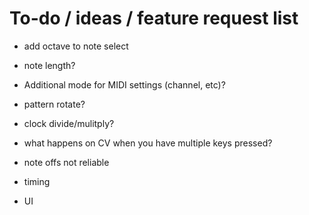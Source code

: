 # To-do / ideas / feature request list

* add octave to note select

* note length?

* Additional mode for MIDI settings (channel, etc)?

* pattern rotate?

* clock divide/mulitply?

* what happens on CV when you have multiple keys pressed?

* note offs not reliable

* timing

* UI

